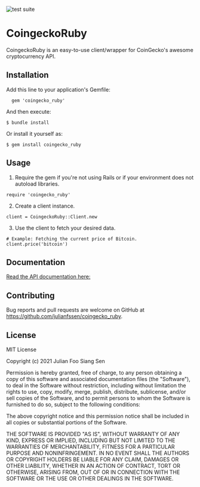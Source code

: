 ![test suite](https://github.com/julianfssen/coingecko_ruby/actions/workflows/ruby.yml/badge.svg)

# CoingeckoRuby

CoingeckoRuby is an easy-to-use client/wrapper for CoinGecko's awesome cryptocurrency API.

## Installation

Add this line to your application's Gemfile:

```
  gem 'coingecko_ruby'
```

And then execute:

    $ bundle install

Or install it yourself as:

    $ gem install coingecko_ruby

## Usage

1. Require the gem if you're not using Rails or if your environment does not autoload libraries.

```
require 'coingecko_ruby'
```

2. Create a client instance.

```
client = CoingeckoRuby::Client.new
```

3. Use the client to fetch your desired data.

```
# Example: Fetching the current price of Bitcoin.
client.price('bitcoin')
```

## Documentation

[Read the API documentation here: ](https://rubydoc.info/gems/coingecko_ruby)

## Contributing

Bug reports and pull requests are welcome on GitHub at https://github.com/julianfssen/coingecko_ruby.

## License

MIT License

Copyright (c) 2021 Julian Foo Siang Sen

Permission is hereby granted, free of charge, to any person obtaining a copy
of this software and associated documentation files (the "Software"), to deal
in the Software without restriction, including without limitation the rights
to use, copy, modify, merge, publish, distribute, sublicense, and/or sell
copies of the Software, and to permit persons to whom the Software is
furnished to do so, subject to the following conditions:

The above copyright notice and this permission notice shall be included in all
copies or substantial portions of the Software.

THE SOFTWARE IS PROVIDED "AS IS", WITHOUT WARRANTY OF ANY KIND, EXPRESS OR
IMPLIED, INCLUDING BUT NOT LIMITED TO THE WARRANTIES OF MERCHANTABILITY,
FITNESS FOR A PARTICULAR PURPOSE AND NONINFRINGEMENT. IN NO EVENT SHALL THE
AUTHORS OR COPYRIGHT HOLDERS BE LIABLE FOR ANY CLAIM, DAMAGES OR OTHER
LIABILITY, WHETHER IN AN ACTION OF CONTRACT, TORT OR OTHERWISE, ARISING FROM,
OUT OF OR IN CONNECTION WITH THE SOFTWARE OR THE USE OR OTHER DEALINGS IN THE
SOFTWARE.
